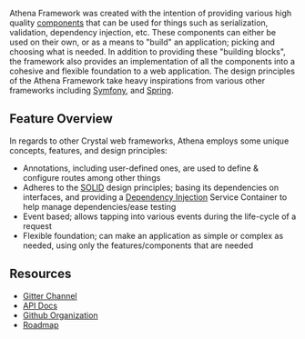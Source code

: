 Athena Framework was created with the intention of providing various high quality [components](./components/README.md) that can be used for things such as serialization, validation, dependency injection, etc.  These components can either be used on their own, or as a means to "build" an application; picking and choosing what is needed.  In addition to providing these "building blocks", the framework also provides an implementation of all the components into a cohesive and flexible foundation to a web application.  The design principles of the Athena Framework take heavy inspirations from various other frameworks including [Symfony](https://symfony.com/what-is-symfony), and [Spring](https://spring.io/why-spring).

## Feature Overview

In regards to other Crystal web frameworks, Athena employs some unique concepts, features, and design principles:

* Annotations, including user-defined ones, are used to define & configure routes among other things
* Adheres to the [SOLID](https://en.wikipedia.org/wiki/SOLID) design principles; basing its dependencies on interfaces, and providing a [Dependency Injection](https://en.wikipedia.org/wiki/Dependency_injection) Service Container to help manage dependencies/ease testing
* Event based; allows tapping into various events during the life-cycle of a request
* Flexible foundation; can make an application as simple or complex as needed, using only the features/components that are needed

## Resources

* [Gitter Channel](https://gitter.im/athena-frameworkcr/community)
* [API Docs](https://athena-framework.github.io/athena/Athena/Routing.html)
* [Github Organization](https://github.com/athena-framework)
* [Roadmap](https://app.gitkraken.com/glo/board/XtK9RMK6oAARECCq)
